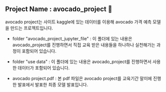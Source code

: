 ## Project Name : avocado_project 🥑
avocado project는 사이트 kaggle에 있는 데이터를 이용해 avocado 가격 예측 모델을 만드는 프로젝트입니다.

- folder "avocado_project_jupyter_file"
: 이 폴더에 있는 내용은 avocado_project를 진행하면서 직접 교육 받은 내용들을 하나하나 실천해가는 과정이 포함되어 있습니다.

- folder "use data"
: 이 폴더에 있는 내용은 avocado_project를 진행하면서 사용한 데이터가 포함되어 있습니다.

- avocado project.pdf
: 본 pdf 파일은 avocado project를 교육기간 말미에 진행한 발표에서 발표한 최종 모델 발표입니다.
